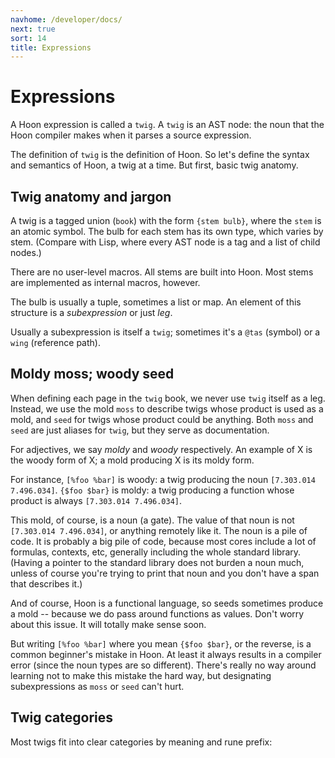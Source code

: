 ```yaml
---
navhome: /developer/docs/
next: true
sort: 14
title: Expressions
---
```


# Expressions

A Hoon expression is called a `twig`.  A `twig` is an AST node:
the noun that the Hoon compiler makes when it parses a source
expression.

The definition of `twig` is the definition of Hoon.  So let's
define the syntax and semantics of Hoon, a twig at a time.  But
first, basic twig anatomy.

## Twig anatomy and jargon

A twig is a tagged union (`book`) with the form `{stem bulb}`,
where the `stem` is an atomic symbol.  The bulb for each stem has
its own type, which varies by stem.  (Compare with Lisp, where
every AST node is a tag and a list of child nodes.)

There are no user-level macros.  All stems are built into Hoon.
Most stems are implemented as internal macros, however.

The bulb is usually a tuple, sometimes a list or map.  An element
of this structure is a *subexpression* or just *leg*.

Usually a subexpression is itself a `twig`; sometimes it's a
`@tas` (symbol) or a `wing` (reference path).

## Moldy moss; woody seed

When defining each page in the `twig` book, we never use `twig`
itself as a leg.  Instead, we use the mold `moss` to describe
twigs whose product is used as a mold, and `seed` for twigs whose
product could be anything.  Both `moss` and `seed` are just
aliases for `twig`, but they serve as documentation.

For adjectives, we say *moldy* and *woody* respectively.  An
example of X is the woody form of X; a mold producing X is its
moldy form.

For instance, `[%foo %bar]` is woody: a twig producing the noun
`[7.303.014 7.496.034]`.  `{$foo $bar}` is moldy: a twig
producing a function whose product is always `[7.303.014
7.496.034]`.

This mold, of course, is a noun (a gate).  The value of that noun
is not `[7.303.014 7.496.034]`, or anything remotely like it.
The noun is a pile of code.  It is probably a big pile of code,
because most cores include a lot of formulas, contexts, etc,
generally including the whole standard library.  (Having a
pointer to the standard library does not burden a noun much,
unless of course you're trying to print that noun and you don't
have a span that describes it.)

And of course, Hoon is a functional language, so seeds sometimes
produce a mold -- because we do pass around functions as values.
Don't worry about this issue.  It will totally make sense soon.

But writing `[%foo %bar]` where you mean `{$foo $bar}`, or the
reverse, is a common beginner's mistake in Hoon.  At least it
always results in a compiler error (since the noun types are so
different).  There's really no way around learning not to make
this mistake the hard way, but designating subexpressions as
`moss` or `seed` can't hurt.

## Twig categories

Most twigs fit into clear categories by meaning and rune prefix:

<div><list/></div>

